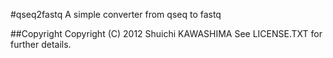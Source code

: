 #qseq2fastq
A simple converter from qseq to fastq

##Copyright
Copyright (C) 2012 Shuichi KAWASHIMA See LICENSE.TXT for further details.


